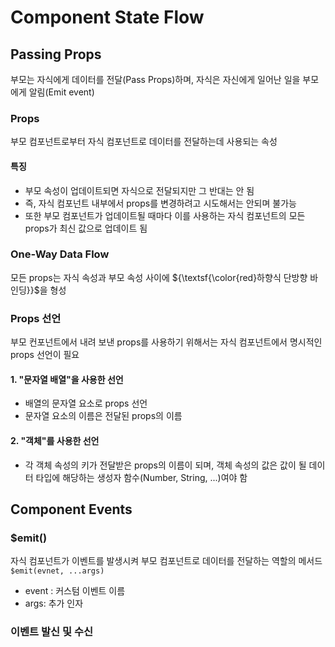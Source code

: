 # Component State Flow
## Passing Props
부모는 자식에게 데이터를 전달(Pass Props)하며, 자식은 자신에게 일어난 일을 부모에게 알림(Emit event)

### Props
부모 컴포넌트로부터 자식 컴포넌트로 데이터를 전달하는데 사용되는 속성

#### 특징
- 부모 속성이 업데이트되면 자식으로 전달되지만 그 반대는 안 됨
- 즉, 자식 컴포넌트 내부에서 props를 변경하려고 시도해서는 안되며 불가능
- 또한 부모 컴포넌트가 업데이트될 때마다 이를 사용하는 자식 컴포넌트의 모든 props가 최신 값으로 업데이트 됨

### One-Way Data Flow
모든 props는 자식 속성과 부모 속성 사이에 ${\textsf{\color{red}하향식 단방향 바인딩}}$을 형성

### Props 선언
부모 컨포넌트에서 내려 보낸 props를 사용하기 위해서는 자식 컴포넌트에서 명시적인 props 선언이 필요

#### 1. "문자열 배열"을 사용한 선언
- 배열의 문자열 요소로 props 선언
- 문자열 요소의 이름은 전달된 props의 이름

#### 2. "객체"를 사용한 선언
- 각 객체 속성의 키가 전달받은 props의 이름이 되며, 객체 속성의 값은 값이 될 데이터 타입에 해당하는 생성자 함수(Number, String, ...)여야 함

## Component Events
### $emit()
자식 컴포넌트가 이벤트를 발생시켜 부모 컴포넌트로 데이터를 전달하는 역할의 메서드<br>
`$emit(evnet, ...args)`
- event : 커스텀 이벤트 이름
- args: 추가 인자

### 이벤트 발신 및 수신
